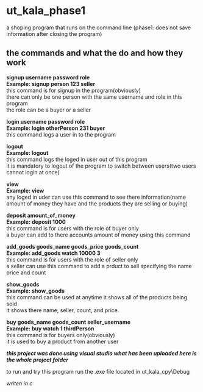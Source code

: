 # ut_kala_phase1
a shoping program that runs on the command line (phase1: does not save information after closing the program)

## the commands and what the do and how they work

**signup username password role**\
**Example: signup person 123 seller**\
this command is for signup in the program(obviously) \
there can only be one person with the same username and role in this program \
the role can be a buyer or a seller 

**login username password role**\
**Example: login otherPerson 231 buyer**\
this command logs a user in to the program 

**logout**\
**Example: logout**\
this command logs the loged in user out of this program \
it is mandatory to logout of the program to switch between users(two users cannot login at once) 

**view**\
**Example: view**\
any loged in uder can use this command to see there information(name amount of money they have and the products they are selling or buying) 

**deposit amount_of_money**\
**Example: deposit 1000**\
this command is for users with the role of buyer only \
a buyer can add to there accounts amount of money using this command 

**add_goods goods_name goods_price goods_count**\
**Example: add_goods watch 10000 3**\
this command is for users with the role of seller only \
a seller can use this command to add a prduct to sell specifying the name price and count 

**show_goods**\
**Example: show_goods**\
this command can be used at anytime it shows all of the products being sold \
it shows there name, seller, count, and  price. 

**buy goods_name goods_count seller_username**\
**Example: buy watch 1 thirdPerson**\
this command is for buyers only(obviously)\
it is used to buy a product from another user


***this project was done using visual studio what has been uploaded here is the whole project folder***

to run and try this program run the .exe file located in ut_kala_cpy\Debug

*writen in c*
